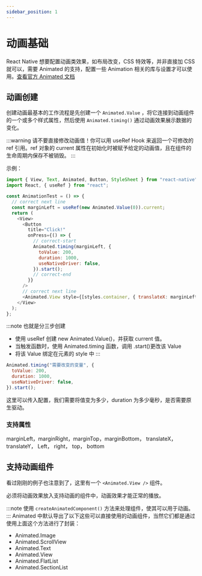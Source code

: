 ```yaml
---
sidebar_position: 1
---
```


# 动画基础

React Native 想要配置动画类效果，如布局改变，CSS 特效等，并非直接加 CSS 就可以，需要 Animated 的支持，配置一些 Animation 相关的库与设置才可以使用。[查看官方 Animated 文档](https://reactnative.cn/docs/animated)

## 动画创建

创建动画最基本的工作流程是先创建一个 `Animated.Value` ，将它连接到动画组件的一个或多个样式属性，然后使用 `Animated.timing()` 通过动画效果展示数据的变化。

:::warning
请不要直接修改动画值！你可以用 useRef Hook 来返回一个可修改的 ref 引用。ref 对象的 current 属性在初始化时被赋予给定的动画值，且在组件的生命周期内保存不被销毁。
:::

示例：

```js title="Animated.jsx"
import { View, Text, Animated, Button, StyleSheet } from "react-native";
import React, { useRef } from "react";

const AnimationTest = () => {
  // correct next line
  const marginLeft = useRef(new Animated.Value(0)).current;
  return (
    <View>
      <Button
        title="Click!"
        onPress={() => {
          // correct-start
          Animated.timing(marginLeft, {
            toValue: 200,
            duration: 1000,
            useNativeDriver: false,
          }).start();
          // correct-end
        }}
      />
      // correct next line
      <Animated.View style={[styles.container, { translateX: marginLeft }]}></Animated.View>
    </View>
  );
};
```

:::note 也就是分三步创建

- 使用 useRef 创建 new Animated.Value()，并获取 current 值。
- 当触发函数时，使用 Animated.timing 函数，调用 .start()更改该 Value
- 将该 Value 绑定在元素的 style 中
  :::

```js title="Animated.timing()"
Animated.timing("需要改变的变量", {
  toValue: 200,
  duration: 1000,
  useNativeDriver: false,
}).start();
```

这里可以传入配置，我们需要将值变为多少，duration 为多少毫秒，是否需要原生驱动。

### 支持属性

marginLeft，marginRight，marginTop，marginBottom，
translateX， translateY，
Left， right， top， bottom

## 支持动画组件

看过刚刚的例子也注意到了，这里有一个 `<Animated.View />` 组件。

必须将动画效果放入支持动画的组件中，动画效果才能正常的播放。

:::note
使用 `createAnimatedComponent()` 方法来处理组件，使其可以用于动画。
:::
Animated 中默认导出了以下这些可以直接使用的动画组件，当然它们都是通过使用上面这个方法进行了封装：

- Animated.Image
- Animated.ScrollView
- Animated.Text
- Animated.View
- Animated.FlatList
- Animated.SectionList
